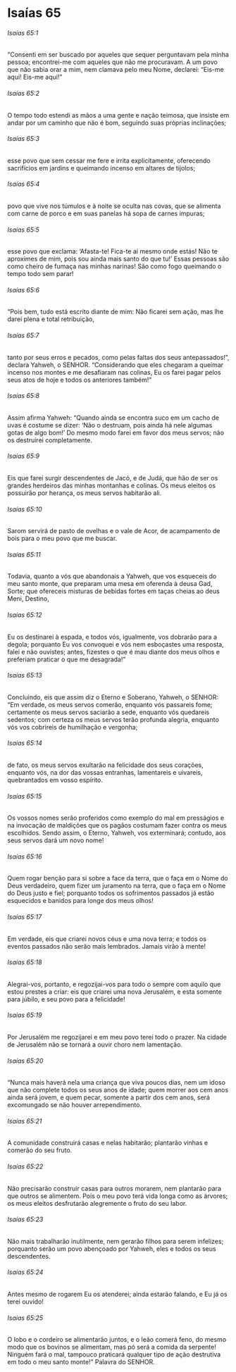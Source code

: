 # Isaías 65

###### Isaías 65:1

“Consenti em ser buscado por aqueles que sequer perguntavam pela minha pessoa; encontrei-me com aqueles que não me procuravam. A um povo que não sabia orar a mim, nem clamava pelo meu Nome, declarei: “Eis-me aqui! Eis-me aqui!”

###### Isaías 65:2

O tempo todo estendi as mãos a uma gente e nação teimosa, que insiste em andar por um caminho que não é bom, seguindo suas próprias inclinações;

###### Isaías 65:3

esse povo que sem cessar me fere e irrita explicitamente, oferecendo sacrifícios em jardins e queimando incenso em altares de tijolos;

###### Isaías 65:4

povo que vive nos túmulos e à noite se oculta nas covas, que se alimenta com carne de porco e em suas panelas há sopa de carnes impuras;

###### Isaías 65:5

esse povo que exclama: ‘Afasta-te! Fica-te aí mesmo onde estás! Não te aproximes de mim, pois sou ainda mais santo do que tu!’ Essas pessoas são como cheiro de fumaça nas minhas narinas! São como fogo queimando o tempo todo sem parar!

###### Isaías 65:6

“Pois bem, tudo está escrito diante de mim: Não ficarei sem ação, mas lhe darei plena e total retribuição,

###### Isaías 65:7

tanto por seus erros e pecados, como pelas faltas dos seus antepassados!”, declara Yahweh, o SENHOR. “Considerando que eles chegaram a queimar incenso nos montes e me desafiaram nas colinas, Eu os farei pagar pelos seus atos de hoje e todos os anteriores também!”

###### Isaías 65:8

Assim afirma Yahweh: “Quando ainda se encontra suco em um cacho de uvas é costume se dizer: ‘Não o destruam, pois ainda há nele algumas gotas de algo bom!’ Do mesmo modo farei em favor dos meus servos; não os destruirei completamente.

###### Isaías 65:9

Eis que farei surgir descendentes de Jacó, e de Judá, que hão de ser os grandes herdeiros das minhas montanhas e colinas. Os meus eleitos os possuirão por herança, os meus servos habitarão ali.

###### Isaías 65:10

Sarom servirá de pasto de ovelhas e o vale de Acor, de acampamento de bois para o meu povo que me buscar.

###### Isaías 65:11

Todavia, quanto a vós que abandonais a Yahweh, que vos esqueceis do meu santo monte, que preparam uma mesa em oferenda à deusa Gad, Sorte; que ofereceis misturas de bebidas fortes em taças cheias ao deus Meni, Destino,

###### Isaías 65:12

Eu os destinarei à espada, e todos vós, igualmente, vos dobrarão para a degola; porquanto Eu vos convoquei e vós nem esboçastes uma resposta, falei e não ouvistes; antes, fizestes o que é mau diante dos meus olhos e preferiam praticar o que me desagrada!”

###### Isaías 65:13

Concluindo, eis que assim diz o Eterno e Soberano, Yahweh, o SENHOR: “Em verdade, os meus servos comerão, enquanto vós passareis fome; certamente os meus servos saciarão a sede, enquanto vós quedareis sedentos; com certeza os meus servos terão profunda alegria, enquanto vós vos cobrireis de humilhação e vergonha;

###### Isaías 65:14

de fato, os meus servos exultarão na felicidade dos seus corações, enquanto vós, na dor das vossas entranhas, lamentareis e uivareis, quebrantados em vosso espírito.

###### Isaías 65:15

Os vossos nomes serão proferidos como exemplo do mal em presságios e na invocação de maldições que os pagãos costumam fazer contra os meus escolhidos. Sendo assim, o Eterno, Yahweh, vos exterminará; contudo, aos seus servos dará um novo nome!

###### Isaías 65:16

Quem rogar benção para si sobre a face da terra, que o faça em o Nome do Deus verdadeiro, quem fizer um juramento na terra, que o faça em o Nome do Deus justo e fiel; porquanto todos os sofrimentos passados já estão esquecidos e banidos para longe dos meus olhos!

###### Isaías 65:17

Em verdade, eis que criarei novos céus e uma nova terra; e todos os eventos passados não serão mais lembrados. Jamais virão à mente!

###### Isaías 65:18

Alegrai-vos, portanto, e regozijai-vos para todo o sempre com aquilo que estou prestes a criar: eis que criarei uma nova Jerusalém, e esta somente para júbilo, e seu povo para a felicidade!

###### Isaías 65:19

Por Jerusalém me regozijarei e em meu povo terei todo o prazer. Na cidade de Jerusalém não se tornará a ouvir choro nem lamentação.

###### Isaías 65:20

“Nunca mais haverá nela uma criança que viva poucos dias, nem um idoso que não complete todos os seus anos de idade; quem morrer aos cem anos ainda será jovem, e quem pecar, somente a partir dos cem anos, será excomungado se não houver arrependimento.

###### Isaías 65:21

A comunidade construirá casas e nelas habitarão; plantarão vinhas e comerão do seu fruto.

###### Isaías 65:22

Não precisarão construir casas para outros morarem, nem plantarão para que outros se alimentem. Pois o meu povo terá vida longa como as árvores; os meus eleitos desfrutarão alegremente o fruto do seu labor.

###### Isaías 65:23

Não mais trabalharão inutilmente, nem gerarão filhos para serem infelizes; porquanto serão um povo abençoado por Yahweh, eles e todos os seus descendentes.

###### Isaías 65:24

Antes mesmo de rogarem Eu os atenderei; ainda estarão falando, e Eu já os terei ouvido!

###### Isaías 65:25

O lobo e o cordeiro se alimentarão juntos, e o leão comerá feno, do mesmo modo que os bovinos se alimentam, mas pó será a comida da serpente! Ninguém fará o mal, tampouco praticará qualquer tipo de ação destrutiva em todo o meu santo monte!” Palavra do SENHOR.

